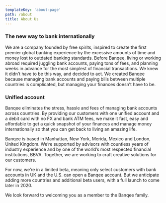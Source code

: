 ```yaml
---
templateKey: 'about-page'
path: /about
title: About Us
---
```

### The new way to bank internationally
We are a company founded by free spirits, inspired to create the first premier global banking experience by the excessive amounts of time and money lost to outdated banking standards. Before Banqee, living or working abroad required juggling bank accounts, paying tons of fees, and planning weeks in advance for the most simplest of financial transactions. We knew it didn’t have to be this way, and decided to act. We created Banqee because managing bank accounts and paying bills between multiple countries is complicated, but managing your finances doesn’t have to be.

### Unified account
Banqee eliminates the stress, hassle and fees of managing bank accounts across countries. By providing our customers with one unified account and a debit card with no FX and bank ATM fees, we make it fast, easy and affordable to get a quick snapshot of your finances and manage money internationally so that you can get back to living an amazing life.

Banqee is based in Manhattan, New York, Merida, Mexico and London, United Kingdom. We’re supported by advisors with countless years of industry experience and by one of the world’s most respected financial institutions, BBVA. Together, we are working to craft creative solutions for our customers.

For now, we’re in a limited beta, meaning only select customers with bank accounts in UK and the U.S. can open a Banqee account. But we anticipate adding more countries and additional beta users, with a full launch to come later in 2020.

We look forward to welcoming you as a member to the Banqee family.
